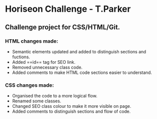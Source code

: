# **Horiseon Challenge** - T.Parker

## Challenge project for CSS/HTML/Git.

### **HTML** changes made:

- Semantic elements updated and added to distinguish sections and fuctions.
- Added ==id== tag for SEO link.
- Removed unnecessary class code. 
- Added comments to make HTML code sections easier to understand.

### **CSS** changes made:

- Organised the code to a more logical flow.
- Renamed some classes.
- Changed SEO class colour to make it more visible on page.
- Added comments to distinguish sections and flow of code.





